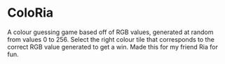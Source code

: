 # ColoRia
A colour guessing game based off of RGB values, generated at random from values 0 to 256.
Select the right colour tile that corresponds to the correct RGB value generated to get a win.
Made this for my friend Ria for fun.
